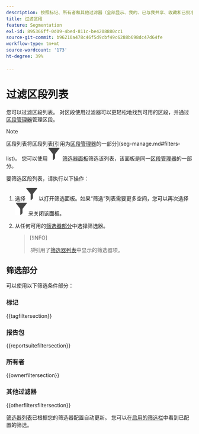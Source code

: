 ```yaml
---
description: 按照标记、所有者和其他过滤器（全部显示、我的、已与我共享、收藏和已批准）进行过滤。
title: 过滤区段
feature: Segmentation
exl-id: 895366ff-0d09-4bed-811c-be4208880cc1
source-git-commit: b96210a478c46f5d9cbf49c6288b698dc47d64fe
workflow-type: tm+mt
source-wordcount: '173'
ht-degree: 39%

---
```


# 过滤区段列表

您可以过滤区段列表。 对区段使用过滤器可以更轻松地找到可用的区段，并通过[区段管理器](seg-manage.md)管理区段。

>[!NOTE]
>
>区段列表将区段列表[引用为[区段管理器](seg-manage.md)的一部分](seg-manage.md#filters-list)。 您可以使用![筛选器](/help/assets/icons/Filter.svg) [筛选器面板](seg-manage.md#filter-panel)筛选该列表，该面板是同一[区段管理器](seg-manage.md)的一部分。
>


要筛选区段列表，请执行以下操作：

1. 选择![Filter](/help/assets/icons/Filter.svg)以打开筛选面板。如果“筛选”列表需要更多空间，您可以再次选择![Filter](/help/assets/icons/Filter.svg)来关闭该面板。
1. 从任何可用的[筛选器部分](#filter-sections)中选择筛选器。

   >[!INFO]
   >
   >*项*&#x200B;引用了[筛选器列表](seg-manage.md#segment-list)中显示的筛选器项。
   > 

## 筛选部分

可以使用以下筛选条件部分：

### 标记

{{tagfiltersection}}

### 报告包

{{reportsuitefiltersection}}

### 所有者

{{ownerfiltersection}}

### 其他过滤器

{{otherfiltersfiltersection}}


[筛选器列表](seg-manage.md#segment-list)已根据您的筛选器配置自动更新。 您可以在[启用的筛选栏](seg-manage.md#active-filter-bar)中看到已配置的筛选。

